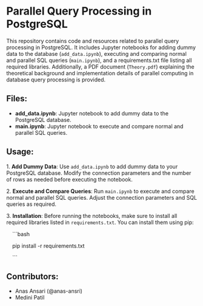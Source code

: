 # Parallel Query Processing in PostgreSQL

This repository contains code and resources related to parallel query processing in PostgreSQL. It includes Jupyter notebooks for adding dummy data to the database (`add_data.ipynb`), executing and comparing normal and parallel SQL queries (`main.ipynb`), and a requirements.txt file listing all required libraries. Additionally, a PDF document (`Theory.pdf`) explaining the theoretical background and implementation details of parallel computing in database query processing is provided.

## Files:

- **add_data.ipynb**: Jupyter notebook to add dummy data to the PostgreSQL database.
- **main.ipynb**: Jupyter notebook to execute and compare normal and parallel SQL queries.

## Usage:

1\. **Add Dummy Data**: Use `add_data.ipynb` to add dummy data to your PostgreSQL database. Modify the connection parameters and the number of rows as needed before executing the notebook.

2\. **Execute and Compare Queries**: Run `main.ipynb` to execute and compare normal and parallel SQL queries. Adjust the connection parameters and SQL queries as required.

3\. **Installation**: Before running the notebooks, make sure to install all required libraries listed in `requirements.txt`. You can install them using pip:

    ```bash

    pip install -r requirements.txt

    ```

## Contributors:

- Anas Ansari (@anas-ansri)
- Medini Patil
